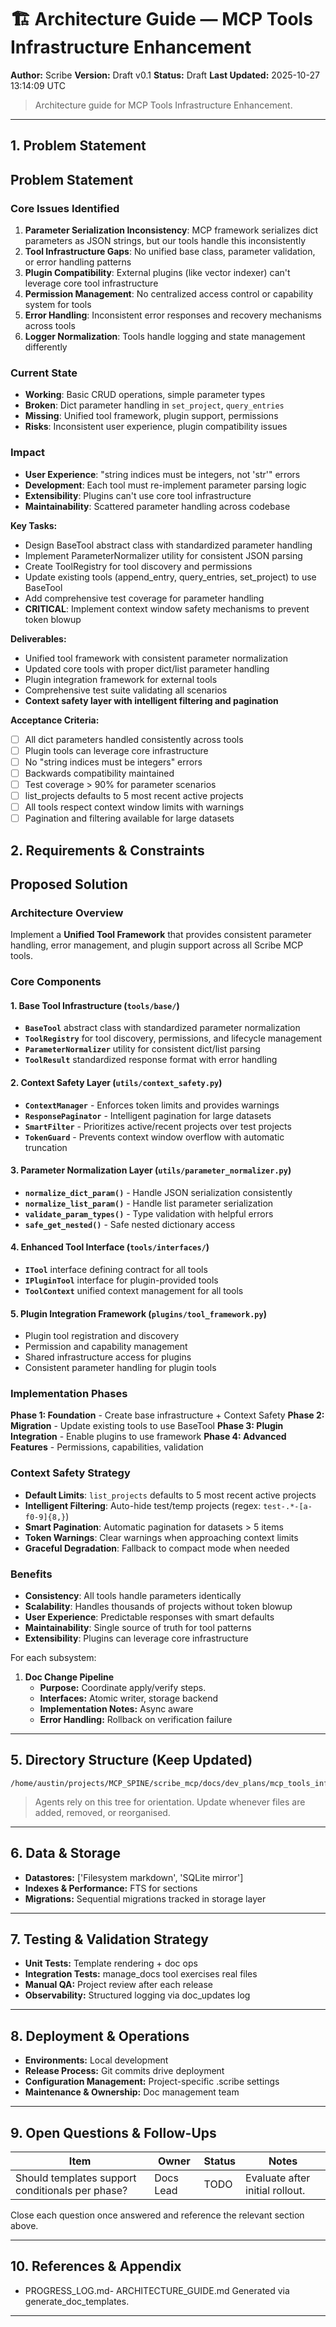 
# 🏗️ Architecture Guide — MCP Tools Infrastructure Enhancement
**Author:** Scribe
**Version:** Draft v0.1
**Status:** Draft
**Last Updated:** 2025-10-27 13:14:09 UTC

> Architecture guide for MCP Tools Infrastructure Enhancement.

---
## 1. Problem Statement
<!-- ID: problem_statement -->
## Problem Statement

### Core Issues Identified

1. **Parameter Serialization Inconsistency**: MCP framework serializes dict parameters as JSON strings, but our tools handle this inconsistently
2. **Tool Infrastructure Gaps**: No unified base class, parameter validation, or error handling patterns
3. **Plugin Compatibility**: External plugins (like vector indexer) can't leverage core tool infrastructure
4. **Permission Management**: No centralized access control or capability system for tools
5. **Error Handling**: Inconsistent error responses and recovery mechanisms across tools
6. **Logger Normalization**: Tools handle logging and state management differently

### Current State

- **Working**: Basic CRUD operations, simple parameter types
- **Broken**: Dict parameter handling in `set_project`, `query_entries`
- **Missing**: Unified tool framework, plugin support, permissions
- **Risks**: Inconsistent user experience, plugin compatibility issues

### Impact

- **User Experience**: "string indices must be integers, not 'str'" errors
- **Development**: Each tool must re-implement parameter parsing logic
- **Extensibility**: Plugins can't use core tool infrastructure
- **Maintainability**: Scattered parameter handling across codebase
<!-- ID: requirements_constraints -->
**Key Tasks:**
- Design BaseTool abstract class with standardized parameter handling
- Implement ParameterNormalizer utility for consistent JSON parsing
- Create ToolRegistry for tool discovery and permissions
- Update existing tools (append_entry, query_entries, set_project) to use BaseTool
- Add comprehensive test coverage for parameter handling
- **CRITICAL**: Implement context window safety mechanisms to prevent token blowup

**Deliverables:**
- Unified tool framework with consistent parameter normalization
- Updated core tools with proper dict/list parameter handling
- Plugin integration framework for external tools
- Comprehensive test suite validating all scenarios
- **Context safety layer with intelligent filtering and pagination**

**Acceptance Criteria:**
- [ ] All dict parameters handled consistently across tools
- [ ] Plugin tools can leverage core infrastructure  
- [ ] No "string indices must be integers" errors
- [ ] Backwards compatibility maintained
- [ ] Test coverage > 90% for parameter scenarios
- [ ] list_projects defaults to 5 most recent active projects
- [ ] All tools respect context window limits with warnings
- [ ] Pagination and filtering available for large datasets

## 2. Requirements & Constraints
<!-- ID: architecture_overview -->
## Proposed Solution

### Architecture Overview

Implement a **Unified Tool Framework** that provides consistent parameter handling, error management, and plugin support across all Scribe MCP tools.

### Core Components

#### 1. Base Tool Infrastructure (`tools/base/`)
- **`BaseTool`** abstract class with standardized parameter normalization
- **`ToolRegistry`** for tool discovery, permissions, and lifecycle management
- **`ParameterNormalizer`** utility for consistent dict/list parsing
- **`ToolResult`** standardized response format with error handling

#### 2. Context Safety Layer (`utils/context_safety.py`)
- **`ContextManager`** - Enforces token limits and provides warnings
- **`ResponsePaginator`** - Intelligent pagination for large datasets
- **`SmartFilter`** - Prioritizes active/recent projects over test projects
- **`TokenGuard`** - Prevents context window overflow with automatic truncation

#### 3. Parameter Normalization Layer (`utils/parameter_normalizer.py`)
- **`normalize_dict_param()`** - Handle JSON serialization consistently
- **`normalize_list_param()`** - Handle list parameter serialization
- **`validate_param_types()`** - Type validation with helpful errors
- **`safe_get_nested()`** - Safe nested dictionary access

#### 4. Enhanced Tool Interface (`tools/interfaces/`)
- **`ITool`** interface defining contract for all tools
- **`IPluginTool`** interface for plugin-provided tools
- **`ToolContext`** unified context management for all tools

#### 5. Plugin Integration Framework (`plugins/tool_framework.py`)
- Plugin tool registration and discovery
- Permission and capability management
- Shared infrastructure access for plugins
- Consistent parameter handling for plugin tools

### Implementation Phases

**Phase 1: Foundation** - Create base infrastructure + Context Safety
**Phase 2: Migration** - Update existing tools to use BaseTool
**Phase 3: Plugin Integration** - Enable plugins to use framework
**Phase 4: Advanced Features** - Permissions, capabilities, validation

### Context Safety Strategy

- **Default Limits**: `list_projects` defaults to 5 most recent active projects
- **Intelligent Filtering**: Auto-hide test/temp projects (regex: `test-.*-[a-f0-9]{8,}`)
- **Smart Pagination**: Automatic pagination for datasets > 5 items
- **Token Warnings**: Clear warnings when approaching context limits
- **Graceful Degradation**: Fallback to compact mode when needed

### Benefits

- **Consistency**: All tools handle parameters identically
- **Scalability**: Handles thousands of projects without token blowup
- **User Experience**: Predictable responses with smart defaults
- **Maintainability**: Single source of truth for tool patterns
- **Extensibility**: Plugins can leverage core infrastructure
<!-- ID: detailed_design -->
For each subsystem:
1. **Doc Change Pipeline**
   - **Purpose:** Coordinate apply/verify steps.
   - **Interfaces:** Atomic writer, storage backend
   - **Implementation Notes:** Async aware
   - **Error Handling:** Rollback on verification failure


---
## 5. Directory Structure (Keep Updated)
<!-- ID: directory_structure -->
```
/home/austin/projects/MCP_SPINE/scribe_mcp/docs/dev_plans/mcp_tools_infrastructure_enhancement
```
> Agents rely on this tree for orientation. Update whenever files are added, removed, or reorganised.


---
## 6. Data & Storage
<!-- ID: data_storage -->
- **Datastores:** ['Filesystem markdown', 'SQLite mirror']
- **Indexes & Performance:** FTS for sections
- **Migrations:** Sequential migrations tracked in storage layer


---
## 7. Testing & Validation Strategy
<!-- ID: testing_strategy -->
- **Unit Tests:** Template rendering + doc ops
- **Integration Tests:** manage_docs tool exercises real files
- **Manual QA:** Project review after each release
- **Observability:** Structured logging via doc_updates log


---
## 8. Deployment & Operations
<!-- ID: deployment_operations -->
- **Environments:** Local development
- **Release Process:** Git commits drive deployment
- **Configuration Management:** Project-specific .scribe settings
- **Maintenance & Ownership:** Doc management team


---
## 9. Open Questions & Follow-Ups
<!-- ID: open_questions -->
| Item | Owner | Status | Notes |
|------|-------|--------|-------|
| Should templates support conditionals per phase? | Docs Lead | TODO | Evaluate after initial rollout. |
Close each question once answered and reference the relevant section above.


---
## 10. References & Appendix
<!-- ID: references_appendix -->
- PROGRESS_LOG.md- ARCHITECTURE_GUIDE.md
Generated via generate_doc_templates.


---